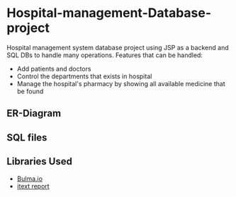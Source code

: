 # Hospital-management-Database-project
Hospital management system database project using JSP as a backend and SQL DBs to handle many operations.
Features that can be handled:
- Add patients and doctors
- Control the departments that exists in hospital
- Manage the hospital's pharmacy by showing all available medicine that be found

## ER-Diagram

## SQL files

## Libraries Used

- [Bulma.io](https://bulma.io/documentation/)
- [itext report](https://developers.itextpdf.com/examples/xml-worker-itext5/reporting-examples)
